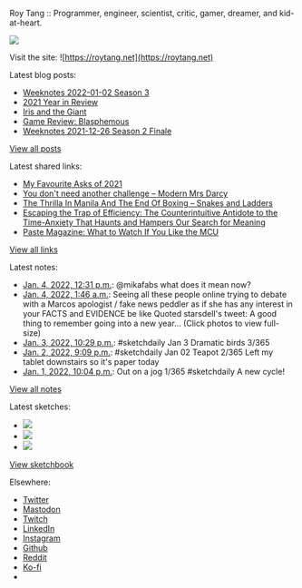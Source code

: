 Roy Tang :: Programmer, engineer, scientist, critic, gamer, dreamer, and kid-at-heart.

![](https://roytang.net/static/img/profile.jpg)

Visit the site: ![https://roytang.net](https://roytang.net)

Latest blog posts:

- [Weeknotes 2022-01-02 Season 3](https://roytang.net/2022/01/weeknotes-01-02/)
- [2021 Year in Review](https://roytang.net/2022/01/2021-year-in-review/)
- [Iris and the Giant](https://roytang.net/2021/12/iris-and-the-giant/)
- [Game Review: Blasphemous](https://roytang.net/2021/12/blasphemous/)
- [Weeknotes 2021-12-26 Season 2 Finale](https://roytang.net/2021/12/weeknotes-12-26/)

[View all posts](https://roytang.net/blog)

Latest shared links:

- [My Favourite Asks of 2021](https://roytang.net/2022/01/my-favourite-asks-of-2021/)
- [You don&#x27;t need another challenge – Modern Mrs Darcy](https://roytang.net/2021/12/you-dont-need-another-challenge-modern-mrs-darcy/)
- [The Thrilla In Manila And The End Of Boxing – Snakes and Ladders](https://roytang.net/2021/12/the-thrilla-in-manila-and-the-end-of-boxing-snakes-and-ladders/)
- [Escaping the Trap of Efficiency: The Counterintuitive Antidote to the Time-Anxiety That Haunts and Hampers Our Search for Meaning](https://roytang.net/2021/12/escaping-the-trap-of-efficiency-the-counterintuitive-antidote-to-the-time-anxiety-that-haunts-and-ha/)
- [Paste Magazine: What to Watch If You Like the MCU](https://roytang.net/2021/12/86fedb4b6a46749b6095715f0cb3a4fb/)

[View all links](https://roytang.net/links)

Latest notes:

- [Jan. 4, 2022, 12:31 p.m.](https://roytang.net/2022/01/1478222626271072256/): @mikafabs what does it mean now?
- [Jan. 4, 2022, 1:46 a.m.](https://roytang.net/2022/01/1478060212946800643/): Seeing all these people online trying to debate with a Marcos apologist / fake news peddler as if she has any interest in your FACTS and EVIDENCE be like Quoted starsdell&#x27;s tweet: A good thing to remember going into a new year... (Click photos to view full-size)
- [Jan. 3, 2022, 10:29 p.m.](https://roytang.net/2022/01/042d4ca49ae14d9c4ed29b6629258884/): #sketchdaily Jan 3 Dramatic birds 3/365
- [Jan. 2, 2022, 9:09 p.m.](https://roytang.net/2022/01/b5892488fcd049c4c1dae9580f62301e/): #sketchdaily Jan 02 Teapot 2/365 Left my tablet downstairs so it&#x27;s paper today
- [Jan. 1, 2022, 10:04 p.m.](https://roytang.net/2022/01/ca0cadc5d9ba79d5fde2d5916918acd9/): Out on a jog 1/365 #sketchdaily A new cycle!

[View all notes](https://roytang.net/notes)

Latest sketches:


- ![](https://roytang.net/media/cache/13/1d/131d8c4560e73a11dc839db26b3c4067.jpg)
- ![](https://roytang.net/media/cache/52/e2/52e27e8c6c56645cc8e6a18fb1764d6f.jpg)
- ![](https://roytang.net/media/cache/d5/f5/d5f5acb9903c4ec3a75a9d09ead8e43a.jpg)

[View sketchbook](https://roytang.net/albums/sketchbook)


Elsewhere:

- [Twitter](https://twitter.com/roytang)
- [Mastodon](https://mastodon.technology/@roytang)
- [Twitch](https://twitch.tv/twitchyroy)
- [LinkedIn](https://www.linkedin.com/in/roytang)
- [Instagram](https://instagram.com/roytang0400)
- [Github](https://github.com/roytang)
- [Reddit](https://reddit.com/u/hungryroy)
- [Ko-fi](https://ko-fi.com/roytang)
- [](mailto:hello@roytang.net)